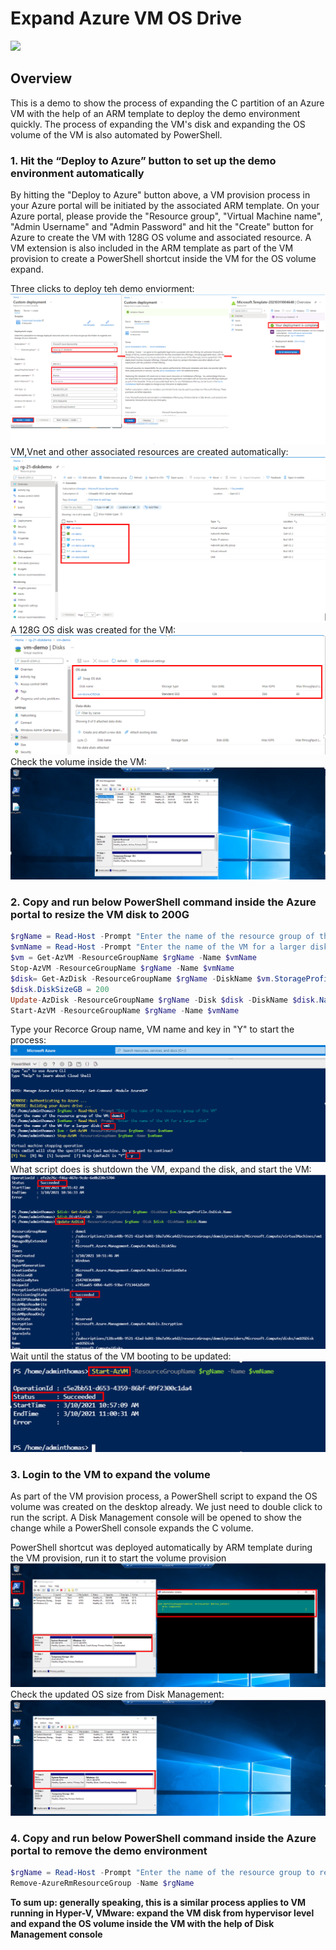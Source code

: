 # Expand Azure VM OS Drive
<a href="https://portal.azure.com/#create/Microsoft.Template/uri/https%3A%2F%2Fraw.githubusercontent.com%2Fthomasnli%2Fexpand-azure-vm-os-drive-demo%2Fmain%2Fazure_vm_deploy.json" target="_blank">
  <img src="https://aka.ms/deploytoazurebutton"/>
</a>

## Overview
This is a demo to show the process of expanding the C partition of an Azure VM with the help of an ARM template to deploy the demo environment quickly. The process of expanding the VM's disk and expanding the OS volume of the VM is also automated by PowerShell. 

### 1. Hit the “Deploy to Azure” button to set up the demo environment automatically
By hitting the "Deploy to Azure" button above, a VM provision process in your Azure portal will be initiated by the associated ARM template. On your Azure portal, please provide the "Resource group", "Virtual Machine name", "Admin Username" and "Admin Password" and hit the "Create" button for Azure to create the VM with 128G OS volume and associated resource. A VM extension is also included in the ARM template as part of the VM provision to create a PowerShell shortcut inside the VM for the OS volume expand.  

Three clicks to deploy teh demo enviorment:
![Deploy VM Step1](https://github.com/thomasnli/expand-azure-vm-os-drive-demo/blob/main/images/deploy_vm_step1.png)
VM,Vnet and other associated resources are created automatically:
![Deploy VM Step2](https://github.com/thomasnli/expand-azure-vm-os-drive-demo/blob/main/images/deploy_vm_step2.png)
A 128G OS disk was created for the VM:
![Deploy VM Step3](https://github.com/thomasnli/expand-azure-vm-os-drive-demo/blob/main/images/deploy_vm_step3.png)
Check the volume inside the VM:
![Deploy VM Step4](https://github.com/thomasnli/expand-azure-vm-os-drive-demo/blob/main/images/deploy_vm_step4.png)





### 2. Copy and run below PowerShell command inside the Azure portal to resize the VM disk to 200G

```powershell
$rgName = Read-Host -Prompt "Enter the name of the resource group of the VM"
$vmName = Read-Host -Prompt "Enter the name of the VM for a larger disk"
$vm = Get-AzVM -ResourceGroupName $rgName -Name $vmName
Stop-AzVM -ResourceGroupName $rgName -Name $vmName
$disk= Get-AzDisk -ResourceGroupName $rgName -DiskName $vm.StorageProfile.OsDisk.Name
$disk.DiskSizeGB = 200
Update-AzDisk -ResourceGroupName $rgName -Disk $disk -DiskName $disk.Name
Start-AzVM -ResourceGroupName $rgName -Name $vmName
```
Type your Recorce Group name, VM name and key in "Y" to start the process:
![Resize Disk Step1](https://github.com/thomasnli/expand-azure-vm-os-drive-demo/blob/main/images/resize_disk_step1.png)
What script does is shutdown the VM, expand the disk, and start the VM:
![Resize Disk Step2](https://github.com/thomasnli/expand-azure-vm-os-drive-demo/blob/main/images/resize_disk_step2.png)
Wait until the status of the VM booting to be updated:
![Resize Disk Step3](https://github.com/thomasnli/expand-azure-vm-os-drive-demo/blob/main/images/resize_disk_step3.png)

### 3. Login to the VM to expand the volume 
As part of the VM provision process, a PowerShell script to expand the OS volume was created on the desktop already. We just need to double click to run the script. A Disk Management console will be opened to show the change while a PowerShell console expands the C volume. 

PowerShell shortcut was deployed automatically by ARM template during the VM provision, run it to start the volume provision 
![Expand Volumn Step1](https://github.com/thomasnli/expand-azure-vm-os-drive-demo/blob/main/images/expand_volume_step1.png)
Check the updated OS size from Disk Management:
![Expand Volumn Step2](https://github.com/thomasnli/expand-azure-vm-os-drive-demo/blob/main/images/expand_volume_step2.png)

### 4. Copy and run below PowerShell command inside the Azure portal to remove the demo environment
```powershell
$rgName = Read-Host -Prompt "Enter the name of the resource group to remove"
Remove-AzureRmResourceGroup -Name $rgName
````

**To sum up: generally speaking, this is a similar process applies to VM running in Hyper-V, VMware: expand the VM disk from hypervisor level and expand the OS volume inside the VM with the help of Disk Management console**
